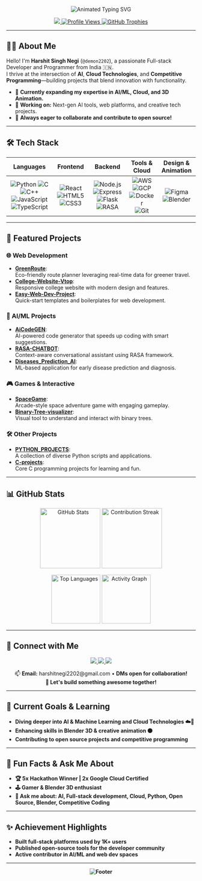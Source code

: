 <!-- Profile README | Dracula Themed | Harshit Singh Negi (demon2202) -->

<p align="center">
  <img src="https://readme-typing-svg.demolab.com?font=Fira+Code&size=28&duration=3000&pause=1000&color=FF79C6&center=true&vCenter=true&width=600&lines=Hi+%F0%9F%91%8B%2C+I'm+Harshit+Singh+Negi!;Full-stack+Developer+from+India;Building+with+AI%2C+Cloud+%26+Code+%F0%9F%92%BB" alt="Animated Typing SVG">
</p>

<p align="center">
  <a href="https://github.com/demon2202">
    <img src="https://img.shields.io/badge/Full--stack%20Developer-%F0%9F%92%BB-purple?style=for-the-badge&logo=github&color=282a36&logoColor=FF79C6">
  </a>
  <a href="https://visitor-badge.glitch.me/badge?page_id=demon2202" target="_blank">
    <img src="https://visitor-badge.glitch.me/badge?page_id=demon2202&left_color=282a36&right_color=FF79C6&left_text=Profile+Views" alt="Profile Views">
  </a>
  <a href="https://github.com/ryo-ma/github-profile-trophy">
    <img src="https://github-profile-trophy.vercel.app/?username=demon2202&theme=dracula&margin-w=10&row=1&column=6" alt="GitHub Trophies" />
  </a>
</p>

---

## 👨‍💻 About Me

Hello! I'm **Harshit Singh Negi** (`@demon2202`), a passionate Full-stack Developer and Programmer from India 🇮🇳.  
I thrive at the intersection of **AI**, **Cloud Technologies**, and **Competitive Programming**—building projects that blend innovation with functionality.

- 🚀 **Currently expanding my expertise in AI/ML, Cloud, and 3D Animation.**
- 🔭 **Working on:** Next-gen AI tools, web platforms, and creative tech projects.
- 🎯 **Always eager to collaborate and contribute to open source!**

---

## 🛠️ Tech Stack

| Languages       | Frontend        | Backend         | Tools & Cloud          | Design & Animation    |
| :-------------: | :-------------: | :-------------: | :--------------------: | :-------------------: |
| ![Python](https://img.shields.io/badge/Python-282a36?style=flat-square&logo=python&logoColor=FFB86C) ![C](https://img.shields.io/badge/C-282a36?style=flat-square&logo=c&logoColor=8BE9FD) ![C++](https://img.shields.io/badge/C++-282a36?style=flat-square&logo=c%2B%2B&logoColor=8BE9FD) ![JavaScript](https://img.shields.io/badge/JavaScript-282a36?style=flat-square&logo=javascript&logoColor=F1FA8C) ![TypeScript](https://img.shields.io/badge/TypeScript-282a36?style=flat-square&logo=typescript&logoColor=8BE9FD) | ![React](https://img.shields.io/badge/React-282a36?style=flat-square&logo=react&logoColor=8BE9FD) ![HTML5](https://img.shields.io/badge/HTML5-282a36?style=flat-square&logo=html5&logoColor=FFB86C) ![CSS3](https://img.shields.io/badge/CSS3-282a36?style=flat-square&logo=css3&logoColor=8BE9FD) | ![Node.js](https://img.shields.io/badge/Node.js-282a36?style=flat-square&logo=node.js&logoColor=8BE9FD) ![Express](https://img.shields.io/badge/Express-282a36?style=flat-square&logo=express&logoColor=FF79C6) ![Flask](https://img.shields.io/badge/Flask-282a36?style=flat-square&logo=flask&logoColor=FF79C6) ![RASA](https://img.shields.io/badge/RASA-282a36?style=flat-square&logo=rasa&logoColor=FF79C6) | ![AWS](https://img.shields.io/badge/AWS-282a36?style=flat-square&logo=amazon-aws&logoColor=FFB86C) ![GCP](https://img.shields.io/badge/GCP-282a36?style=flat-square&logo=google-cloud&logoColor=8BE9FD) ![Docker](https://img.shields.io/badge/Docker-282a36?style=flat-square&logo=docker&logoColor=8BE9FD) ![Git](https://img.shields.io/badge/Git-282a36?style=flat-square&logo=git&logoColor=FF79C6) | ![Figma](https://img.shields.io/badge/Figma-282a36?style=flat-square&logo=figma&logoColor=FF79C6) ![Blender](https://img.shields.io/badge/Blender-282a36?style=flat-square&logo=blender&logoColor=FFB86C) |

---

## 🚩 Featured Projects

### 🌐 Web Development
- [**GreenRoute**](https://github.com/demon2202/GreenRoute):  
  Eco-friendly route planner leveraging real-time data for greener travel.  
- [**College-Website-Vtop**](https://github.com/demon2202/College-Website-Vtop):  
  Responsive college website with modern design and features.
- [**Easy-Web-Dev-Project**](https://github.com/demon2202/Easy-Web-Dev-Project):  
  Quick-start templates and boilerplates for web development.

### 🤖 AI/ML Projects
- [**AiCodeGEN**](https://github.com/demon2202/AiCodeGEN):  
  AI-powered code generator that speeds up coding with smart suggestions.
- [**RASA-CHATBOT**](https://github.com/demon2202/RASA-CHATBOT):  
  Context-aware conversational assistant using RASA framework.
- [**Diseases_Prediction_AI**](https://github.com/demon2202/Diseases_Prediction_AI):  
  ML-based application for early disease prediction and diagnosis.

### 🎮 Games & Interactive
- [**SpaceGame**](https://github.com/demon2202/SpaceGame):  
  Arcade-style space adventure game with engaging gameplay.
- [**Binary-Tree-visualizer**](https://github.com/demon2202/Binary-Tree-visualizer):  
  Visual tool to understand and interact with binary trees.

### 🛠️ Other Projects
- [**PYTHON_PROJECTS**](https://github.com/demon2202/PYTHON_PROJECTS):  
  A collection of diverse Python scripts and applications.
- [**C-projects**](https://github.com/demon2202/C-projects):  
  Core C programming projects for learning and fun.

---

## 📊 GitHub Stats

<p align="center">
  <img src="https://github-readme-stats.vercel.app/api?username=demon2202&show_icons=true&theme=dracula&hide_title=true&count_private=true" alt="GitHub Stats" height="160">
  <img src="https://streak-stats.demolab.com/?user=demon2202&theme=dracula" alt="Contribution Streak" height="160">
</p>
<p align="center">
  <img src="https://github-readme-stats.vercel.app/api/top-langs/?username=demon2202&layout=compact&theme=dracula&hide_title=true" alt="Top Languages" height="130">
  <img src="https://github-readme-activity-graph.vercel.app/graph?username=demon2202&theme=dracula&hide_title=true" alt="Activity Graph" height="130">
</p>

---

## 🔗 Connect with Me

<p align="center">
  <a href="https://www.linkedin.com/in/harshit-singh-negi/" target="_blank">
    <img src="https://img.shields.io/badge/LinkedIn-282a36?style=for-the-badge&logo=linkedin&logoColor=8BE9FD">
  </a>
  <a href="https://www.instagram.com/harshitnegi2202/" target="_blank">
    <img src="https://img.shields.io/badge/Instagram-282a36?style=for-the-badge&logo=instagram&logoColor=FF79C6">
  </a>
  <a href="https://twitter.com/demon2202_" target="_blank">
    <img src="https://img.shields.io/badge/Twitter-282a36?style=for-the-badge&logo=twitter&logoColor=8BE9FD">
  </a>
</p>
<p align="center">
  📫 <b>Email:</b> harshitnegi2202@gmail.com • <b>DMs open for collaboration!<br>
  🤝 Let's build something awesome together!
</p>

---

## 🎯 Current Goals & Learning

- Diving deeper into **AI & Machine Learning** and **Cloud Technologies** ☁️🤖
- Enhancing skills in **Blender 3D** & creative animation 🟠
- Contributing to **open source projects** and competitive programming

---

## 🧩 Fun Facts & Ask Me About

- 🏆 5x Hackathon Winner | 2x Google Cloud Certified
- 🕹️ Gamer & Blender 3D enthusiast
- 📢 Ask me about: AI, Full-stack development, Cloud, Python, Open Source, Blender, Competitive Coding

---

## ✨ Achievement Highlights

- Built full-stack platforms used by 1K+ users
- Published open-source tools for the developer community
- Active contributor in AI/ML and web dev spaces

---

<p align="center">
  <img src="https://capsule-render.vercel.app/api?type=waving&color=FF79C6&height=120&section=footer&text=Thanks%20for%20visiting!%20%F0%9F%91%8B&fontColor=282a36&fontAlign=50&fontAlignY=70" alt="Footer" />
</p>

<!--
Design: Dracula Theme | Emojis & badges for visual touch | Mobile-friendly | Last updated: 2025
-->
